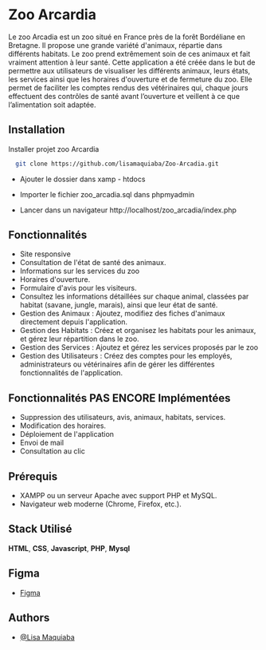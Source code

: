 # Zoo Arcardia

Le zoo Arcadia est un zoo situé en France près de la forêt Bordéliane en Bretagne. Il propose une grande variété d'animaux, répartie dans différents habitats. Le zoo prend extrêmement soin de ces animaux et fait vraiment attention à leur santé. Cette application a été créée dans le but de permettre aux utilisateurs de visualiser les différents animaux, leurs états, les services ainsi que les horaires d'ouverture et de fermeture du zoo. Elle permet de faciliter les comptes rendus des vétérinaires qui, chaque jours effectuent des contrôles de santé avant l’ouverture et veillent à ce que l’alimentation soit adaptée.



## Installation

Installer projet zoo Arcardia

```bash
  git clone https://github.com/lisamaquiaba/Zoo-Arcadia.git
```

- Ajouter le dossier dans xamp - htdocs

- Importer le fichier zoo_arcadia.sql dans phpmyadmin

- Lancer dans un navigateur http://localhost/zoo_arcadia/index.php


## Fonctionnalités
- Site responsive
- Consultation de l'état de santé des animaux.
- Informations sur les services du zoo
- Horaires d'ouverture.
- Formulaire d'avis pour les visiteurs.
- Consultez les informations détaillées sur chaque animal, classées par habitat (savane, jungle, marais), ainsi que leur état de santé.
- Gestion des Animaux : Ajoutez, modifiez des fiches d'animaux directement depuis l'application.
- Gestion des Habitats : Créez et organisez les habitats pour les animaux, et gérez leur répartition dans le zoo.
- Gestion des Services : Ajoutez et gérez les services proposés par le zoo
- Gestion des Utilisateurs : Créez des comptes pour les employés, administrateurs ou vétérinaires afin de gérer les différentes fonctionnalités de l'application.

## Fonctionnalités PAS ENCORE Implémentées
 - Suppression des utilisateurs, avis, animaux, habitats, services.
 - Modification des horaires.
 - Déploiement de l'application
 - Envoi de mail
 - Consultation au clic

## Prérequis

- XAMPP ou un serveur Apache avec support PHP et MySQL.
- Navigateur web moderne (Chrome, Firefox, etc.).




   
## Stack Utilisé

**HTML**, **CSS**, **Javascript**, **PHP**, **Mysql**

## Figma
- [Figma]([https://github.com/lisamaquiaba](https://www.figma.com/proto/bb514bURMqQBPCgJXxginv/Zoo-Arcadia?t=LTZrTsjHbnATFFbl-1))

## Authors

- [@Lisa Maquiaba](https://github.com/lisamaquiaba)
